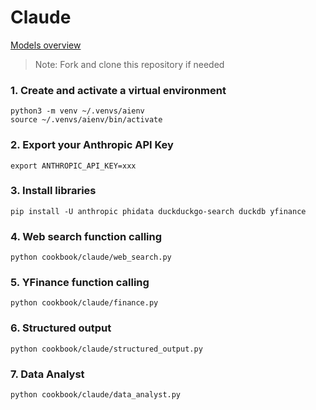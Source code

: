 # Claude 

[Models overview](https://docs.anthropic.com/claude/docs/models-overview) 

> Note: Fork and clone this repository if needed

### 1. Create and activate a virtual environment

```shell
python3 -m venv ~/.venvs/aienv
source ~/.venvs/aienv/bin/activate
```

### 2. Export your Anthropic API Key

```shell
export ANTHROPIC_API_KEY=xxx
```

### 3. Install libraries

```shell
pip install -U anthropic phidata duckduckgo-search duckdb yfinance
```

### 4. Web search function calling

```shell
python cookbook/claude/web_search.py
```

### 5. YFinance function calling

```shell
python cookbook/claude/finance.py
```

### 6. Structured output

```shell
python cookbook/claude/structured_output.py
```

### 7. Data Analyst

```shell
python cookbook/claude/data_analyst.py
```
